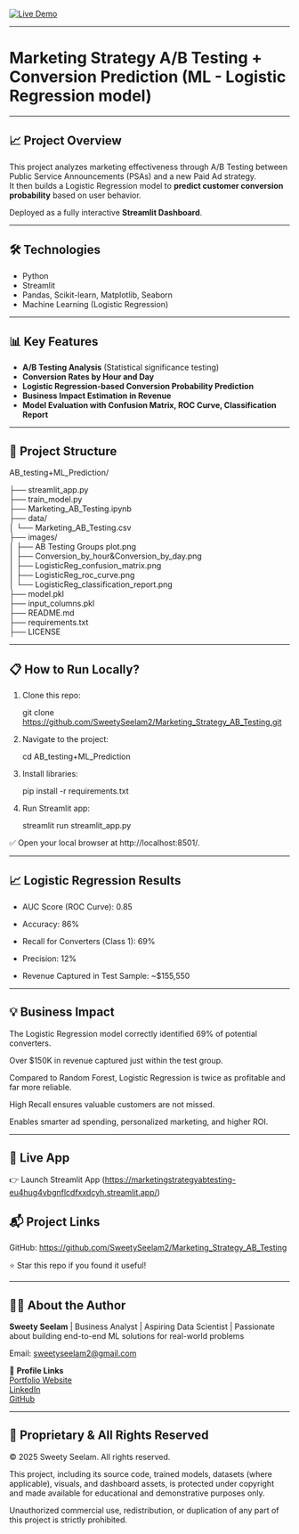 
[![Live Demo](https://img.shields.io/badge/Streamlit-Live%20Demo-green?logo=streamlit)](https://marketingstrategyabtesting-eu4hug4vbgnflcdfxxdcyh.streamlit.app/)

---

# Marketing Strategy A/B Testing + Conversion Prediction (ML - Logistic Regression model)

---

## 📈 Project Overview

This project analyzes marketing effectiveness through A/B Testing between Public Service Announcements (PSAs) and a new Paid Ad strategy.  
It then builds a Logistic Regression model to **predict customer conversion probability** based on user behavior.

Deployed as a fully interactive **Streamlit Dashboard**.

---

## 🛠 Technologies

- Python
- Streamlit
- Pandas, Scikit-learn, Matplotlib, Seaborn
- Machine Learning (Logistic Regression)

---

## 📊 Key Features

- **A/B Testing Analysis** (Statistical significance testing)
- **Conversion Rates by Hour and Day**
- **Logistic Regression-based Conversion Probability Prediction**
- **Business Impact Estimation in Revenue**
- **Model Evaluation with Confusion Matrix, ROC Curve, Classification Report**

---

## 📂 Project Structure

AB_testing+ML_Prediction/ 

├── streamlit_app.py                                                           
├── train_model.py                                                                                      
├── Marketing_AB_Testing.ipynb                                                                                  
├── data/                                                                                                                  
│ └── Marketing_AB_Testing.csv                                                                                                       
├── images/                                                                                                                           
│ ├── AB Testing Groups plot.png                                                                                                                      
│ ├── Conversion_by_hour&Conversion_by_day.png                                                                                                              
│ ├── LogisticReg_confusion_matrix.png                                                                                                           
│ ├── LogisticReg_roc_curve.png                                                                                                               
│ └── LogisticReg_classification_report.png                                                                                                  
├── model.pkl                                                                                                                                     
├── input_columns.pkl                                                                                                                                    
├── README.md                                                                                                                                                   
├── requirements.txt                                                                                                                      
├── LICENSE                                         

---

## 📋 How to Run Locally?

1. Clone this repo:
  
   git clone https://github.com/SweetySeelam2/Marketing_Strategy_AB_Testing.git

2. Navigate to the project:

   cd AB_testing+ML_Prediction

3. Install libraries:

   pip install -r requirements.txt

4. Run Streamlit app:

   streamlit run streamlit_app.py

✅ Open your local browser at http://localhost:8501/.

---

## 📈 Logistic Regression Results

- AUC Score (ROC Curve): 0.85

- Accuracy: 86%

- Recall for Converters (Class 1): 69%

- Precision: 12%

- Revenue Captured in Test Sample: ~$155,550

---

## 💡 Business Impact

The Logistic Regression model correctly identified 69% of potential converters.

Over $150K in revenue captured just within the test group.

Compared to Random Forest, Logistic Regression is twice as profitable and far more reliable.

High Recall ensures valuable customers are not missed.

Enables smarter ad spending, personalized marketing, and higher ROI.

---

## 🔗 Live App

👉 Launch Streamlit App (https://marketingstrategyabtesting-eu4hug4vbgnflcdfxxdcyh.streamlit.app/)

## 📬 Project Links

GitHub: https://github.com/SweetySeelam2/Marketing_Strategy_AB_Testing

⭐ Star this repo if you found it useful!

---

## 👩‍💼 About the Author    

**Sweety Seelam** | Business Analyst | Aspiring Data Scientist | Passionate about building end-to-end ML solutions for real-world problems                                                                                                      
                                                                                                                                           
Email: sweetyseelam2@gmail.com                                                   

🔗 **Profile Links**                                                                                                                                                                       
[Portfolio Website](https://sweetyseelam2.github.io/SweetySeelam.github.io/)                                                         
[LinkedIn](https://www.linkedin.com/in/sweetyrao670/)                                                                   
[GitHub](https://github.com/SweetySeelam2)                                                             

---

## 🔐 Proprietary & All Rights Reserved
© 2025 Sweety Seelam. All rights reserved.

This project, including its source code, trained models, datasets (where applicable), visuals, and dashboard assets, is protected under copyright and made available for educational and demonstrative purposes only.

Unauthorized commercial use, redistribution, or duplication of any part of this project is strictly prohibited.
